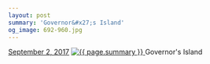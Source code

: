 ```yaml
---
layout: post
summary: 'Governor&#x27;s Island'
og_image: 692-960.jpg
---
```


<p>
  <time>
    <a href="/692">September 2, 2017</a>
  </time>
  <a href="/692">
    <img src="{{ site.assets_url }}/692-480.jpg" srcset="{{ site.assets_url }}/692-240.jpg 240w, {{ site.assets_url }}/692-480.jpg 480w, {{ site.assets_url }}/692-720.jpg 720w, {{ site.assets_url }}/692-960.jpg 960w" sizes="(min-width: 700px) 50vw, calc(100vw - 2rem)" alt="{{ page.summary }}" />
  </a>
  <span>Governor&#x27;s Island</span>
</p>
